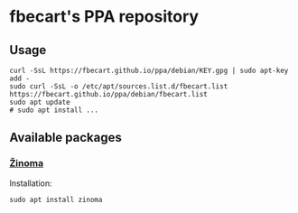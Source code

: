# fbecart's PPA repository

## Usage

```shell script
curl -SsL https://fbecart.github.io/ppa/debian/KEY.gpg | sudo apt-key add -
sudo curl -SsL -o /etc/apt/sources.list.d/fbecart.list https://fbecart.github.io/ppa/debian/fbecart.list
sudo apt update
# sudo apt install ...
```

## Available packages

### [Žinoma](https://github.com/fbecart/zinoma/blob/master/README.md)

Installation:

```shell script
sudo apt install zinoma
```

